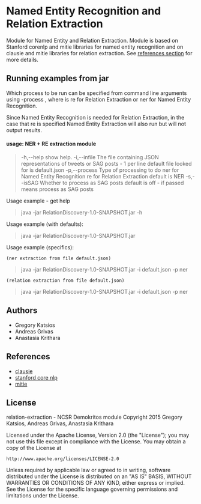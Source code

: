 # Named Entity Recognition and Relation Extraction

Module for Named Entity and Relation Extraction. Module is based on Stanford corenlp and
mitie libraries for named entity recognition and on clausie and mitie libraries for
relation extraction. See [references section](#references) for more details.

## Running examples from jar
Which process to be run can be specified from command line arguments using -process <arg> ,
where <arg> is re for Relation Extraction or ner for Named Entity Recognition.

Since Named Entity Recognition is needed for Relation Extraction, in the case that re
is specified Named Entity Extraction will also run but will not output results.

#### usage: NER + RE extraction module
>  -h,--help            show help.
>  -i,--infile <arg>    The file containing JSON  representations of tweets
>                       or SAG posts - 1 per line default file looked for is default.json
>  -p,--process <arg>   Type of processing to do  ner for Named Entity
>                       Recognition re for Relation Extraction default is NER
>  -s,--isSAG           Whether to process as SAG posts default is off - if
>                       passed means process as SAG posts

Usage example - get help

>	java -jar RelationDiscovery-1.0-SNAPSHOT.jar -h

Usage example (with defaults):

>	java -jar RelationDiscovery-1.0-SNAPSHOT.jar

Usage example (specifics):

	(ner extraction from file default.json)
>	java -jar RelationDiscovery-1.0-SNAPSHOT.jar -i default.json -p ner

	(relation extraction from file default.json)
>	java -jar RelationDiscovery-1.0-SNAPSHOT.jar -i default.json -p ner

## Authors
* Gregory Katsios
* Andreas Grivas
* Anastasia Krithara

## References
* [clausie](https://www.mpi-inf.mpg.de/departments/databases-and-information-systems/software/clausie)
* [stanford core nlp](http://nlp.stanford.edu/software/corenlp.shtml)
* [mitie](https://github.com/mit-nlp/MITIE)

## License
relation-extraction - NCSR Demokritos module
Copyright 2015 Gregory Katsios, Andreas Grivas, Anastasia Krithara

Licensed under the Apache License, Version 2.0 (the "License");
you may not use this file except in compliance with the License.
You may obtain a copy of the License at

	http://www.apache.org/licenses/LICENSE-2.0

Unless required by applicable law or agreed to in writing, software
distributed under the License is distributed on an "AS IS" BASIS,
WITHOUT WARRANTIES OR CONDITIONS OF ANY KIND, either express or implied.
See the License for the specific language governing permissions and
limitations under the License.

